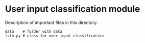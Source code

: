 # User input classification module

Description of important files in this directory:
```
data    # folder with data
lstm.py # class for user input classification
```
